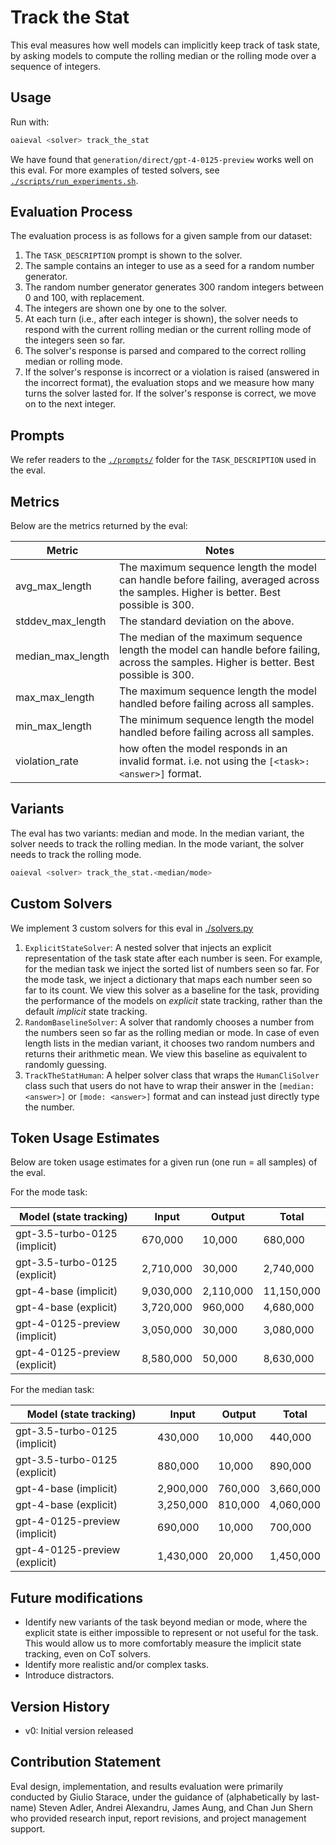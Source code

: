 # Track the Stat

This eval measures how well models can implicitly keep track of task state, by
asking models to compute the rolling median or the rolling mode over a sequence
of integers.

## Usage

Run with:

```bash
oaieval <solver> track_the_stat
```

We have found that `generation/direct/gpt-4-0125-preview` works well on this
eval. For more examples of tested solvers, see
[`./scripts/run_experiments.sh`](./scripts/run_experiments.sh).

## Evaluation Process

The evaluation process is as follows for a given sample from our dataset:

1. The `TASK_DESCRIPTION` prompt is shown to the solver.
2. The sample contains an integer to use as a seed for a random number
   generator.
3. The random number generator generates 300 random integers between 0 and 100,
   with replacement.
4. The integers are shown one by one to the solver.
5. At each turn (i.e., after each integer is shown), the solver needs to respond
   with the current rolling median or the current rolling mode of the integers
   seen so far.
6. The solver's response is parsed and compared to the correct rolling median or
   rolling mode.
7. If the solver's response is incorrect or a violation is raised (answered in
   the incorrect format), the evaluation stops and we measure how many turns the
   solver lasted for. If the solver's response is correct, we move on to the
   next integer.

## Prompts

We refer readers to the [`./prompts/`](./prompts/) folder for the
`TASK_DESCRIPTION` used in the eval.

## Metrics

Below are the metrics returned by the eval:

<!-- prettier-ignore-start -->
| **Metric**        	| **Notes**                                                                                                                                  	|
|-------------------	|--------------------------------------------------------------------------------------------------------------------------------------------	|
| avg_max_length    	| The maximum sequence length the model can handle before failing, averaged across the samples. Higher is better. Best possible is 300.      	|
| stddev_max_length 	| The standard deviation on the above.                                                                                                       	|
| median_max_length 	| The median of the maximum sequence length the model can handle before failing, across the samples. Higher is better. Best possible is 300. 	|
| max_max_length    	| The maximum sequence length the model handled before failing across all samples.                                                           	|
| min_max_length    	| The minimum sequence length the model handled before failing across all samples.                                                           	|
| violation_rate    	| how often the model responds in an invalid format. i.e. not using the `[<task>: <answer>]` format.                                         	|
<!-- prettier-ignore-end -->

## Variants

The eval has two variants: median and mode. In the median variant, the solver
needs to track the rolling median. In the mode variant, the solver needs to
track the rolling mode.

```bash
oaieval <solver> track_the_stat.<median/mode>
```

## Custom Solvers

We implement 3 custom solvers for this eval in [./solvers.py](./solvers.py)

1. `ExplicitStateSolver`: A nested solver that injects an explicit
   representation of the task state after each number is seen. For example, for
   the median task we inject the sorted list of numbers seen so far. For the
   mode task, we inject a dictionary that maps each number seen so far to its
   count. We view this solver as a baseline for the task, providing the
   performance of the models on _explicit_ state tracking, rather than the
   default _implicit_ state tracking.
2. `RandomBaselineSolver`: A solver that randomly chooses a number from the
   numbers seen so far as the rolling median or mode. In case of even length
   lists in the median variant, it chooses two random numbers and returns their
   arithmetic mean. We view this baseline as equivalent to randomly guessing.
3. `TrackTheStatHuman`: A helper solver class that wraps the `HumanCliSolver`
   class such that users do not have to wrap their answer in the
   `[median: <answer>]` or `[mode: <answer>]` format and can instead just
   directly type the number.

## Token Usage Estimates

Below are token usage estimates for a given run (one run = all samples) of the
eval.

For the mode task:

| Model (state tracking)        | Input     | Output    | Total      |
| ----------------------------- | --------- | --------- | ---------- |
| gpt-3.5-turbo-0125 (implicit) | 670,000   | 10,000    | 680,000    |
| gpt-3.5-turbo-0125 (explicit) | 2,710,000 | 30,000    | 2,740,000  |
| gpt-4-base (implicit)         | 9,030,000 | 2,110,000 | 11,150,000 |
| gpt-4-base (explicit)         | 3,720,000 | 960,000   | 4,680,000  |
| gpt-4-0125-preview (implicit) | 3,050,000 | 30,000    | 3,080,000  |
| gpt-4-0125-preview (explicit) | 8,580,000 | 50,000    | 8,630,000  |

For the median task:

| Model (state tracking)        | Input     | Output  | Total     |
| ----------------------------- | --------- | ------- | --------- |
| gpt-3.5-turbo-0125 (implicit) | 430,000   | 10,000  | 440,000   |
| gpt-3.5-turbo-0125 (explicit) | 880,000   | 10,000  | 890,000   |
| gpt-4-base (implicit)         | 2,900,000 | 760,000 | 3,660,000 |
| gpt-4-base (explicit)         | 3,250,000 | 810,000 | 4,060,000 |
| gpt-4-0125-preview (implicit) | 690,000   | 10,000  | 700,000   |
| gpt-4-0125-preview (explicit) | 1,430,000 | 20,000  | 1,450,000 |

## Future modifications

- Identify new variants of the task beyond median or mode, where the explicit
  state is either impossible to represent or not useful for the task. This would
  allow us to more comfortably measure the implicit state tracking, even on CoT
  solvers.
- Identify more realistic and/or complex tasks.
- Introduce distractors.

## Version History

- v0: Initial version released

## Contribution Statement

Eval design, implementation, and results evaluation were primarily conducted by
Giulio Starace, under the guidance of (alphabetically by last-name) Steven
Adler, Andrei Alexandru, James Aung, and Chan Jun Shern who provided research
input, report revisions, and project management support.
